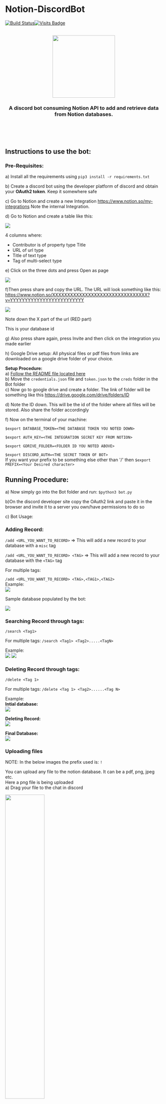 # Notion-DiscordBot



[![Build Status](https://travis-ci.com/Servatom/Notion-DiscordBot.svg?branch=main)](https://travis-ci.com/Servatom/Notion-DiscordBot)[![Visits Badge](https://badges.pufler.dev/visits/Servatom/Notion-DiscordBot)](https://github.com/Servatom/Notion-DiscordBot/)<br>
<br>
<p align="center">
<img src="https://assets.servatom.com/Notion-DiscordBot/bannerDark.png" height="200px">
  
<h3 align="center"> A discord bot consuming Notion API to add and retrieve data from Notion databases. </h3>
</p>
<br>
<br>
<br>

## Instructions to use the bot:

### Pre-Requisites:


a) Install all the requirements using ```pip3 install -r requirements.txt```

b) Create a discord bot using the developer platform of discord and obtain your **OAuth2 token**. Keep it somewhere safe

c) Go to Notion and create a new Integration  https://www.notion.so/my-integrations
Note the internal Integration.

d) Go to Notion and create a table like this:

<img src="https://assets.servatom.com/Notion-DiscordBot/TableHeader%20.png">

4 columns where:
- Contributor is of property type Title
- URL of url type
- Title of text type
- Tag of multi-select type

e) Click on the three dots and press Open as page

 <img src="https://assets.servatom.com/Notion-DiscordBot/OpenPage.png">
 
 <br>
 
 f)Then press share and copy the URL. The URL will look something like this:
https://www.notion.so/XXXXXXXXXXXXXXXXXXXXXXXXXXXXXXXX?v=YYYYYYYYYYYYYYYYYYYYYYYYY

<img src="https://assets.servatom.com/Notion-DiscordBot/databaseID.png">

Note down the X part of the url (RED part)

This is your database id

g) Also press share again, press Invite and then click on the integration you made earlier

h) Google Drive setup:
All physical files or pdf files from links are downloaded on a google drive folder of your choice.

**Setup Procedure:**<br>
  a) <a href=https://github.com/Servatom/Notion-DiscordBot/tree/main/GoogleDrive_Setup>Follow the README file located here</a><br>
  b) Move the ```credentials.json``` file and ```token.json``` to the ```creds``` folder in the Bot folder<br>
  c) Now go to google drive and create a folder. The link of folder will be something like  this https://drive.google.com/drive/folders/ID <br>
  
  d) Note the ID down. This will be the id of the folder where all files will be stored. Also share the folder accordingly<br>

f) Now on the terminal of your machine:

```$export DATABASE_TOKEN=<THE DATABASE TOKEN YOU NOTED DOWN>```

```$export AUTH_KEY=<THE INTEGRATION SECRET KEY FROM NOTION>```

```$export GDRIVE_FOLDER=<FOLDER ID YOU NOTED ABOVE>```

```$export DISCORD_AUTH=<THE SECRET TOKEN OF BOT>```<br>
If you want your prefix to be something else other than '/' then 
```$export PREFIX=<Your Desired character>```

## Running Procedure:


a) Now simply go into the Bot folder and run: ```$python3 bot.py```

b)On the discord developer site copy the OAuth2 link and paste it in the browser and invite it to a server you own/have permissions to do so

c) Bot Usage:

### Adding Record:

```/add <URL_YOU_WANT_TO_RECORD>``` => This will add a new record to your database with a ```misc``` tag

```/add <URL_YOU_WANT_TO_RECORD> <TAG>``` => This will add a new record to your database with the ```<TAG>``` tag

For multiple tags:

```/add <URL_YOU_WANT_TO_RECORD> <TAG>,<TAG1>,<TAG2>```<br>
Example:<br>
<img src="https://assets.servatom.com/Notion-DiscordBot/addRecord.png"><br>

Sample database populated by the bot:

<img src="https://assets.servatom.com/Notion-DiscordBot/db.png">

### Searching Record through tags:
```/search <Tag1>```<br>

For multiple tags:  ```/search <Tag1> <Tag2>.....<TagN>```<br>

Example:<br>
<img src="https://assets.servatom.com/Notion-DiscordBot/search.png">
<img src="https://assets.servatom.com/Notion-DiscordBot/multiTagSearch.png"><br>


### Deleting Record through tags:
```/delete <Tag 1>```<br>

For multiple tags: ```/delete <Tag 1> <Tag2>......<Tag N>```<br>

Example:<br>
<b>Intial database:</b><br>
<img src="https://assets.servatom.com/Notion-DiscordBot/initialDB.png"><br>

<b>Deleting Record:</b><br>
<img src="https://assets.servatom.com/Notion-DiscordBot/delete.png"><br>

<b>Final Database:</b><br>
<img src="https://assets.servatom.com/Notion-DiscordBot/finalDB.png"><br>

### Uploading files
NOTE: In the below images the prefix used is: ```!```<br>

You can upload any file to the notion database. It can be a pdf, png, jpeg etc.<br>
Here a png file is being uploaded<br>
a) Drag your file to the chat in discord

<img src="https://assets.servatom.com/Notion-DiscordBot/drag.png" width="50%"><br>

b) Add comment to the file you uploaded

<img src="https://assets.servatom.com/Notion-DiscordBot/comment.png" width="50%"><br>
Here memoji and profile-pic are tags for the file

c) It will then ask the title of the file you uploaded:

<img src="https://assets.servatom.com/Notion-DiscordBot/finalUploaded.png" width="50%"><br>

d) Now the file will uploaded on the google drive folder which you mentioned above

e) The database will be updated:

<img src="https://assets.servatom.com/Notion-DiscordBot/recordAddedImg.png"><br>

f) The link will open the file in google drive

<hr><br>

Instead of running the discord bot via python and exporting environment variables you can use our docker container. <br>
### Link to image: <a href="https://hub.docker.com/repository/docker/servatom/notiondiscordbot">Docker Hub</a>

<hr><br>
You can also deploy this on heroku. Please follow the additional instructions here: <a href = "https://github.com/Servatom/Notion-DiscordBot/blob/main/HEROKU-SETUP.md"> Heroku Setup</a>

